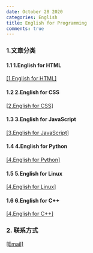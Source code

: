 ```yaml
---
date: October 28 2020
categories: English
title: English for Programming
comments: true
---
```


### 1.文章分类

#### 1.1 1.English for HTML

[[1.English for HTML]](https://web-oyster.github.io/2020/10/28/English/1.English%20For%20HTML/)

#### 1.2 2.English for CSS

[[2.English for CSS]](https://web-oyster.github.io/2020/10/28/English/2.English%20For%20CSS/)

#### 1.3 3.English for JavaScript

[[3.English for JavaScript]]()

#### 1.4 4.English for Python

[[4.English for Python]]()

#### 1.5 5.English for Linux

[[4.English for Linux]]()

#### 1.6 6.English for C++

[[4.English for C++]]()

### 2. 联系方式

[[Email]](yuanmin8888@outlook.com)
